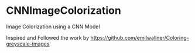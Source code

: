 # CNNImageColorization
Image Colorization using a CNN Model

Inspired and Followed the work by https://github.com/emilwallner/Coloring-greyscale-images
